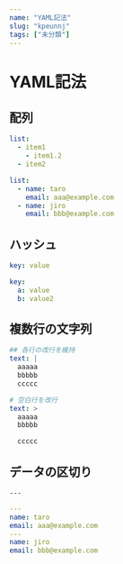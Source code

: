 ```yaml
---
name: "YAML記法"
slug: "kpeunnj"
tags: ["未分類"]
---
```


# YAML記法

## 配列

```yaml
list:
  - item1
    - item1.2
  - item2
```

```yaml
list:
  - name: taro
    email: aaa@example.com
  - name: jiro
    email: bbb@example.com
```


## ハッシュ

```yaml
key: value
```

```yaml
key:
  a: value
  b: value2
```


## 複数行の文字列

```yaml
## 各行の改行を維持
text: |
  aaaaa
  bbbbb
  ccccc
```

```yaml
# 空白行を改行
text: >
  aaaaa
  bbbbb

  ccccc
```


## データの区切り

```
---
```

```yaml
---
name: taro
email: aaa@example.com
---
name: jiro
email: bbb@example.com
```

